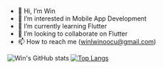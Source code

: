 - 👋 Hi, I’m Win
- 👀 I’m interested in Mobile App Development
- 🌱 I’m currently learning Flutter
- 💞️ I’m looking to collaborate on Flutter
- 📫 How to reach me (winlwinoocu@gmail.com)

![Win's GitHub stats](https://github-readme-stats.vercel.app/api?username=winhc&&show_icons=true&theme=tokyonight&count_private=true)
[![Top Langs](https://github-readme-stats.vercel.app/api/top-langs/?username=winhc&layout=compact&theme=tokyonight)](https://github.com/anuraghazra/github-readme-stats)

<!---
Win-Lwin-Oo/Win-Lwin-Oo is a ✨ special ✨ repository because its `README.md` (this file) appears on your GitHub profile.
You can click the Preview link to take a look at your changes.
--->
